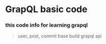 # GrapQL basic code

### this code info for learning grapql

> user, post, commit base build grapql api
